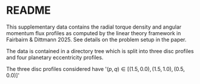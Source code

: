 # README

This supplementary data contains the radial torque density and angular momentum flux profiles as computed by the linear theory framework in Fairbairn & Dittmann 2025. See details on the problem setup in the paper.

The data is contained in a directory tree which is split into three disc profiles and four planetary eccentricity profiles.

The three disc profiles considered have '$(p,q) \in [(1.5,0.0),(1.5,1.0),(0.5,0.0)]$'
